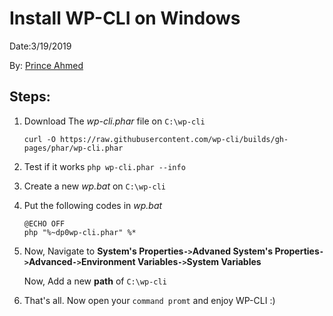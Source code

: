 # Install WP-CLI on Windows
Date:3/19/2019

By: <a href="https://www.github.com/princeahmed">Prince Ahmed</a>

Steps:
---
1. Download The *wp-cli.phar* file on ``C:\wp-cli``
    
    ```curl -O https://raw.githubusercontent.com/wp-cli/builds/gh-pages/phar/wp-cli.phar```
2. Test if it  works ``php wp-cli.phar --info``
3. Create a new *wp.bat* on ``C:\wp-cli``
4. Put the following codes in *wp.bat*
    ```
    @ECHO OFF
    php "%~dp0wp-cli.phar" %*
    ```
5. Now, Navigate to **System's Properties``->``Advaned System's Properties``->``Advanced``->``Environment Variables``->``System Variables**

    Now, Add a new **path** of ``C:\wp-cli``
1. That's all. Now open your ``command promt`` and enjoy WP-CLI :) 


